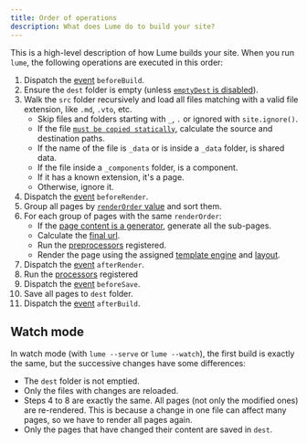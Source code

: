 ```yaml
---
title: Order of operations
description: What does Lume do to build your site?
---
```


This is a high-level description of how Lume builds your site. When you run
`lume`, the following operations are executed in this order:

1. Dispatch the [event](../core/events.md) `beforeBuild`.
2. Ensure the `dest` folder is empty (unless
   [`emptyDest` is disabled](../configuration/config-file.md#emptydest)).
3. Walk the `src` folder recursively and load all files matching with a valid
   file extension, like `.md`, `.vto`, etc.
   - Skip files and folders starting with `_`, `.` or ignored with
     `site.ignore()`.
   - If the file
     [`must be copied statically`](../configuration/copy-static-files.md),
     calculate the source and destination paths.
   - If the name of the file is `_data` or is inside a `_data` folder, is shared
     data.
   - If the file inside a `_components` folder, is a component.
   - If it has a known extension, it's a page.
   - Otherwise, ignore it.
4. Dispatch the [event](../core/events.md) `beforeRender`.
5. Group all pages by [`renderOrder` value](../core/render-order.md) and sort
   them.
6. For each group of pages with the same `renderOrder`:
   - If the [page content is a generator](../core/searching.md#pagination),
     generate all the sub-pages.
   - Calculate the [final url](../creating-pages/urls.md).
   - Run the [preprocessors](../core/processors.md#preprocess) registered.
   - Render the page using the assigned
     [template engine](../core/multiple-template-engines.md) and
     [layout](../creating-pages/layouts.md).
7. Dispatch the [event](../core/events.md) `afterRender`.
8. Run the [processors](../core/processors.md) registered
9. Dispatch the [event](../core/events.md) `beforeSave`.
10. Save all pages to `dest` folder.
11. Dispatch the [event](../core/events.md) `afterBuild`.

## Watch mode

In watch mode (with `lume --serve` or `lume --watch`), the first build is
exactly the same, but the successive changes have some differences:

- The `dest` folder is not emptied.
- Only the files with changes are reloaded.
- Steps 4 to 8 are exactly the same. All pages (not only the modified ones) are
  re-rendered. This is because a change in one file can affect many pages, so we
  have to render all pages again.
- Only the pages that have changed their content are saved in `dest`.
